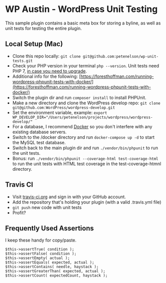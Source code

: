 # WP Austin - WordPress Unit Testing

This sample plugin contains a basic meta box for storing a byline, as well as unit tests for testing the entire plugin.

## Local Setup (Mac)

* Clone this repo locally: `git clone git@github.com:petenelson/wp-unit-tests.git`
* Check your PHP version in your terminal `php --version`. Unit tests need PHP 7, [in case you need to upgrade](https://medium.com/zenchef-tech-and-product/how-to-upgrade-your-version-of-php-to-7-0-on-macos-sierra-e1bfdea55a63).
* Additional info for the following: [https://foresthoffman.com/running-wordpress-phpunit-tests-with-docker/](https://foresthoffman.com/running-wordpress-phpunit-tests-with-docker/)
* Switch the plugin dir and run `composer install` to install PHPUnit.
* Make a new directory and clone the WordPress develop repo: `git clone git@github.com:WordPress/wordpress-develop.git`
* Set the environment variable, example: `export WP_DEVELOP_DIR="/Users/petenelson/projects/wordpress/wordpress-develop/"`
* For a database, I recommend [Docker](https://www.docker.com/) so you don't interfere with any existing database servers.
* Switch to the /docker directory and run `docker-compose up -d` to start the MySQL test database.
* Switch back to the main plugin dir and run `./vendor/bin/phpunit` to run the unit tests.
* Bonus: run `./vendor/bin/phpunit --coverage-html test-coverage-html` to run the unit tests with HTML test coverage in the test-coverage-htmnl directory.

## Travis CI

* Visit [travis-ci.org](https://travis-ci.org) and sign in with your GitHub account.
* Add the repository that's holding your plugin (with a valid .travis.yml file)
* `git push` new code with unit tests
* Profit?

## Frequently Used Assertions

I keep these handy for copy/paste.

```
$this->assertTrue( condition );
$this->assertFalse( condition );
$this->assertEmpty( actual );
$this->assertEquals( expected, actual );
$this->assertContains( needle, haystack );
$this->assertGreaterThan( expected, actual );
$this->assertCount( expectedCount, haystack );
```
